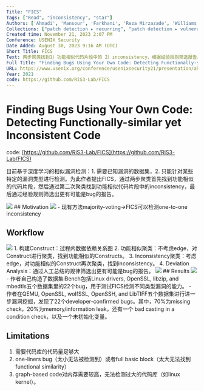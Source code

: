 ```yaml
---
Title: "FICS"
Tags: ["Read", "inconsistency", "star"]
Authors: ['Ahmadi', 'Mansour', 'Farkhani', 'Reza Mirzazade', 'Williams', 'Ryan', 'Lu', 'Long']
Collections: ["patch detection ▸ recurring", "patch detection ▸ vulnerability detection"]
Created time: November 21, 2023 2:07 PM
Conference: USENIX Security
Date Added: August 30, 2023 9:16 AM (UTC)
Short Title: FICS
Text: 两步聚类找到1）功能相似代码片段中的 2）inconsistency，根据经验规则筛选报告。
Full Title: "Finding Bugs Using Your Own Code: Detecting Functionally-similar yet Inconsistent Code"
URL: https://www.usenix.org/conference/usenixsecurity21/presentation/ahmadi
Year: 2021
code: https://github.com/RiS3-Lab/FICS
---
```

# Finding Bugs Using Your Own Code: Detecting Functionally-similar yet Inconsistent Code

code: [https://github.com/RiS3-Lab/FICS](https://github.com/RiS3-Lab/FICS)

目前基于深度学习的相似漏洞检测：1. 需要已知漏洞的数据集，2. 只能针对某些特定的漏洞类型进行检测。为此作者提出FICS，通过两步聚类首先找到功能相似的代码片段，然后通过第二次聚类找到功能相似代码片段中的inconsistency，最后通过经验规则筛选出更有可能是bug的报告。

<img src="/FICS/Untitled.png" className="img"/>
## Motivation

<img src="/FICS/Untitled%201.png" className="img"/>
- 现有方法majority-voting→FICS可以检测one-to-one inconsistency

## Workflow

<img src="/FICS/Untitled%202.png" className="img"/>
1. 构建Construct：过程内数据依赖关系图
2. 功能相似聚类：不考虑edge，对Construct进行聚类，找到功能相似的Constructs。
3. Inconsistency聚类：考虑edge，对功能相似的Construct再次聚类，找到inconsistency。
4. Deviation Analysis：通过人工总结的规律筛选出更有可能是bug的报告。

<img src="/FICS/Untitled%203.png" className="img"/>
## Results

<img src="/FICS/Untitled%204.png" className="img"/>
- 作者自己构造了数据集iBench包括Linux drivers, OpenSSL, libzip, and mbedtls五个数据集里的22个bug，用于测试FICS检测不同类型漏洞的能力。
- 作者在QEMU, OpenSSL, wolfSSL, OpenSSH, and LibTIFF五个数据集进行进一步漏洞挖掘，发现了22个developer-confirmed bugs。其中，70%为missing check，20%为memory/information leak，还有一个 bad casting in a condition check，以及一个未初始化变量。

## Limitations

1. 需要代码库的代码量足够大
2. one-liners bug（太小无法被检测到）或者full basic block（太大无法找到functional similarity）
3. graph-based code对内存需要较高，无法检测过大的代码库（如linux kernel）。